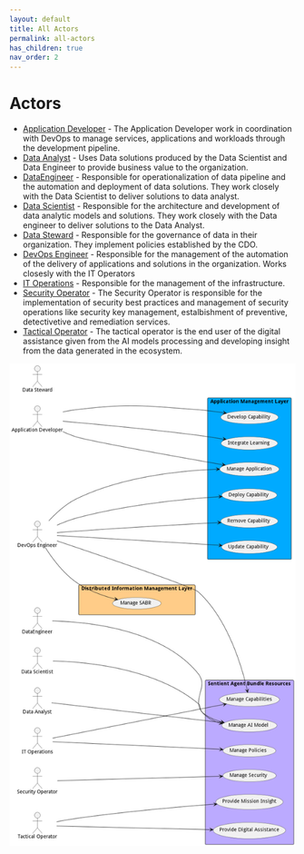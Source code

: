 ```yaml
---
layout: default
title: All Actors
permalink: all-actors
has_children: true
nav_order: 2
---
```




# Actors

* [Application Developer](actor-applicationdeveloper) - The Application Developer work in coordination with DevOps to manage services, applications and workloads through the development pipeline.
* [Data Analyst](actor-analyst) - Uses Data solutions produced by the Data Scientist and Data Engineer to provide business value to the organization.
* [DataEngineer](actor-dataengineer) - Responsible for operationalization of data pipeline and the automation and deployment of data solutions. They work closely with the Data Scientist to deliver solutions to data analyst.
* [Data Scientist](actor-datascientist) - Responsible for the architecture and development of data analytic models and solutions. They work closely with the Data engineer to deliver solutions to the Data Analyst.
* [Data Steward](actor-datasteward) - Responsible for the governance of data in their organization. They implement policies established by the CDO.
* [DevOps Engineer](actor-devops) - Responsible for the management of the automation of the delivery of applications and solutions in the organization. Works closesly with the IT Operators
* [IT Operations](actor-itops) - Responsible for the management of the infrastructure.
* [Security Operator](actor-secops) - The Security Operator is responsible for the implementation of security best practices and management of security operations like security key management, estalbishment of preventive, detectivetive and remediation services.
* [Tactical Operator](actor-tacticaloperator) - The tactical operator is the end user of the digital assistance given from the AI models processing and developing insight from the data generated in the ecosystem.


![All Actors](./actors.png)
